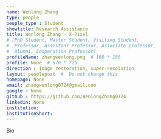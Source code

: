 ```yaml
---
name: Wenlong Zhang
type: people
people_type : Student
showtitle: Research Assistance
title: Wenlong Zhang - X-Pixel
# [PhD Student, Master Student, Visiting Student,
#  Professor, Assistant Professor, Associate professor,
#  Alumni, Cooperation Professor]
profileName: zhangwenlong.png  # 186 * 186
profile: None  # 570 * 725
direction : Image restoration, super-resolution
layout: peoplepost  #  Do not change this
homepage: None 
email: zhangwenlong0724@gmail.com
google : None
github : https://github.com/WenlongZhang0724
linkedin: None
institution: 
institutionShort: 
---
```


Bio


